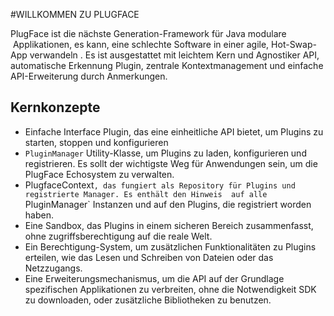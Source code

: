 #WILLKOMMEN ZU PLUGFACE

PlugFace ist die nächste Generation-Framework für Java modulare  Applikationen, es kann, eine schlechte
Software in einer agile, Hot-Swap-App verwandeln . Es ist ausgestattet mit leichtem Kern und Agnostiker 
API, automatische Erkennung Plugin, zentrale Kontextmanagement und einfache API-Erweiterung durch 
Anmerkungen.

## Kernkonzepte

* Einfache Interface Plugin, das eine einheitliche API bietet, um Plugins zu starten, stoppen und 
konfigurieren
* `PluginManager` Utility-Klasse, um Plugins zu laden, konfigurieren und registrieren. Es sollt der wichtigste 
Weg für Anwendungen sein, um die PlugFace Echosystem zu verwalten.
* PlugfaceContext`, das fungiert als Repository für Plugins und registrierte Manager. Es enthält den Hinweis 
auf alle `PluginManager` Instanzen und auf den Plugins, die registriert worden haben.
* Eine Sandbox, das Plugins in einem sicheren Bereich zusammenfasst, ohne zugriffsberechtigung auf die 
reale Welt. 
* Ein Berechtigung-System, um zusätzlichen Funktionalitäten zu Plugins erteilen, wie das Lesen und 
Schreiben von Dateien oder das Netzzugangs.
* Eine Erweiterungsmechanismus, um die API auf der Grundlage spezifischen Applikationen zu verbreiten, 
ohne die Notwendigkeit SDK  zu downloaden, oder zusätzliche Bibliotheken zu benutzen.